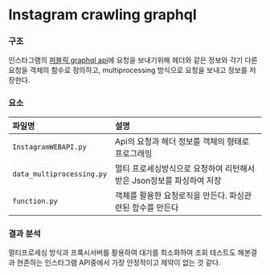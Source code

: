 # Instagram crawling graphql

### 구조

인스타그램의 [퍼블릭 graphql api](https://carloshenriquereis-17318.medium.com/how-to-get-data-from-a-public-instagram-profile-edc6704c9b45)에 요청을 보내기위해 헤더와 같은 정보와 
각기 다른 요청을 객체의 함수로 정의하고, multiprocessing 방식으로 요청을 보내고 정보를 저장한다.

### 요소

|파일명|설명|
|:-|:-|
|`InstagramWEBAPI.py`|Api의 요청과 헤더 정보를 객체의 형태로 프로그래밍|
|`data_multiprocessing.py`|멀티 프로세싱방식으로 요청하여 리턴해서 받은 Json정보를 파싱하여 저장|
|`function.py`|객체를 활용한 요청로직을 만든다. 파싱관련된 함수를 만든다|

### 결과 분석

멀티프로세싱 방식과 프록시서버를 활용하여 대기를 최소화하여 조회 테스트도 해본결과 현존하는 인스타그램 API중에서 가장 안정적이고 제약이 없는 것 같다. 
